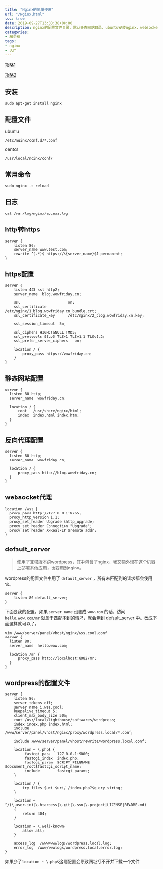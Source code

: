 ```yaml
---
title: "Nginx的简单使用"
url: "/Nginx.html"
toc: true
date: 2019-09-27T13:08:38+08:00
description: nginx的配置文件目录，默认静态网站目录，ubuntu安装nginx，websocket代理。
categories:
- 服务器
tags:
- nginx
- 入门
---
```


[攻略1](https://www.linode.com/docs/web-servers/nginx/how-to-configure-nginx/)

[攻略2](https://www.digitalocean.com/community/tutorials/how-to-install-nginx-on-ubuntu-18-04)

## 安装

```
sudo apt-get install nginx
```

## 配置文件

ubuntu
```
/etc/nginx/conf.d/*.conf
```

centos
```
/usr/local/nginx/conf/
```

## 常用命令

```
sudo nginx -s reload
```

## 日志

```
cat /var/log/nginx/access.log
```

## http转https

```
server {
    listen 80;
    server_name www.test.com;
    rewrite ^(.*)$ https://${server_name}$1 permanent; 
}
```

## https配置

```
server {
    listen 443 ssl http2;
    server_name  blog.wowfriday.cn;

    ssl                      on;
    ssl_certificate          /etc/nginx/1_blog.wowfriday.cn_bundle.crt;
    ssl_certificate_key      /etc/nginx/2_blog.wowfriday.cn.key;

    ssl_session_timeout  5m;

    ssl_ciphers HIGH:!aNULL:!MD5;
    ssl_protocols SSLv3 TLSv1 TLSv1.1 TLSv1.2;
    ssl_prefer_server_ciphers   on;

    location / {
        proxy_pass https://wowfriday.cn;
    }
}
```

## 静态网站配置

```
server {
  listen 80 http;
  server_name  wowfriday.cn;

  location / {
      root   /usr/share/nginx/html;
      index  index.html index.htm;
  }
}
```

## 反向代理配置

```
server {
  listen 80 http;
  server_name  wowfriday.cn;

  location / {
      proxy_pass http://blog.wowfriday.cn;
  }
}
```

## websocket代理

```
location /wss {
  proxy_pass http://127.0.0.1:8765;
  proxy_http_version 1.1;
  proxy_set_header Upgrade $http_upgrade;
  proxy_set_header Connection "Upgrade";
  proxy_set_header X-Real-IP $remote_addr;
}
```

## default_server

> 使用了宝塔版本的wordpress，其中包含了nginx，我又额外想在这个机器上部署其他应用，也要用到nginx。

wordpress的配置文件中用了 `default_server` ，所有未匹配到的请求都会使用它。
```
server {
    listen 80 default_server;
}
```

下面是我的配置。如果 `server_name` 设置成 `wow.com` 的话，访问 `hello.wow.com/mr` 就属于匹配不到的情况，就会走到 default_server 中。改成下面这样就可以了。

```
vim /www/server/panel/vhost/nginx/wss.cool.conf
server {
  listen 80;
  server_name  hello.wow.com;

  location /mr {
      proxy_pass http://localhost:8082/mr;
  }
}
```

## wordpress的配置文件
```nginx
server {
    listen 80;
    server_tokens off;
    server_name i.wss.cool;
    keepalive_timeout 5;
    client_max_body_size 50m;
    root /usr/local/lighthouse/softwares/wordpress;
    index index.php index.html;
    include /www/server/panel/vhost/nginx/proxy/wordpress.local/*.conf;

    include /www/server/panel/vhost/rewrite/wordpress.local.conf;

    location ~ \.php$ {
         fastcgi_pass   127.0.0.1:9000;
         fastcgi_index  index.php;
         fastcgi_param  SCRIPT_FILENAME  $document_root$fastcgi_script_name;
         include        fastcgi_params;
    }

    location / {
        try_files $uri $uri/ /index.php?$query_string;
    }

    location ~ ^/(\.user.ini|\.htaccess|\.git|\.svn|\.project|LICENSE|README.md)
    {
        return 404;
    }

    location ~ \.well-known{
        allow all;
    }

    access_log  /www/wwwlogs/wordpress.local.log;
    error_log  /www/wwwlogs/wordpress.local.error.log;
}
```
如果少了`location ~ \.php$`这段配置会导致网址打不开并下载一个文件